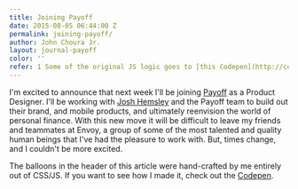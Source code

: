 ```yaml
---
title: Joining Payoff
date: 2015-08-05 06:44:00 Z
permalink: joining-payoff/
author: John Choura Jr.
layout: journal-payoff
color: ''
refer: 1 Some of the original JS logic goes to [this Codepen](http://codepen.io/Bergability/pen/EjRRXx).
---
```


I'm excited to announce that next week I'll be joining [Payoff](https://www.payoff.com/) as a Product Designer. I'll be working with [Josh Hemsley](https://twitter.com/joshhemsley) and the Payoff team to build out their brand, and mobile products, and ultimately reenvision the world of personal finance. With this new move it will be difficult to leave my friends and teammates at Envoy, a group of some of the most talented and quality human beings that I've had the pleasure to work with. But, times change, and I couldn't be more excited.

The balloons in the header of this article were hand-crafted by me entirely out of CSS/JS. If you want to see how I made it, check out the [Codepen](http://codepen.io/jchoura/pen/vOvrJv).
